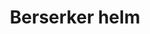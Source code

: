 ---
layout: item
title: Berserker helm
item-id: 3751
datatable: true
id: 3751
name: "Berserker helm"
members: true
lowalch: 24000
highalch: 36000
examine: "This helmet is worn by berserkers."
monsters:
  - id: 2259
    name: "Dagannoth"
    members: true
    combat_level: 88
    wiki_url: "https://oldschool.runescape.wiki/w/Dagannoth_(Waterbirth_Island)#Level_88"
    drops:
      - quantity: "1"
        rarity: 0.00048828125
    image: "https://oldschool.runescape.wiki/images/thumb/b/bb/Dagannoth.png/220px-Dagannoth.png?81f00"
  - id: 3185
    name: "Dagannoth"
    members: true
    combat_level: 90
    wiki_url: "https://oldschool.runescape.wiki/w/Dagannoth_(Waterbirth_Island)#Level_90"
    drops:
      - quantity: "1"
        rarity: 0.00048828125
    image: "https://oldschool.runescape.wiki/images/thumb/b/bb/Dagannoth.png/220px-Dagannoth.png?81f00"
---